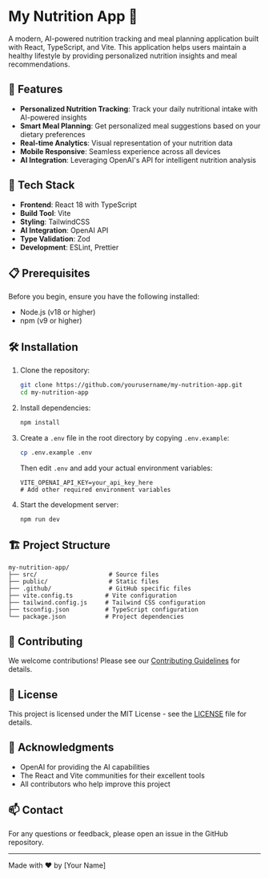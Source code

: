 # My Nutrition App 🥗

A modern, AI-powered nutrition tracking and meal planning application built with React, TypeScript, and Vite. This application helps users maintain a healthy lifestyle by providing personalized nutrition insights and meal recommendations.

## 🌟 Features

- **Personalized Nutrition Tracking**: Track your daily nutritional intake with AI-powered insights
- **Smart Meal Planning**: Get personalized meal suggestions based on your dietary preferences
- **Real-time Analytics**: Visual representation of your nutrition data
- **Mobile Responsive**: Seamless experience across all devices
- **AI Integration**: Leveraging OpenAI's API for intelligent nutrition analysis

## 🚀 Tech Stack

- **Frontend**: React 18 with TypeScript
- **Build Tool**: Vite
- **Styling**: TailwindCSS
- **AI Integration**: OpenAI API
- **Type Validation**: Zod
- **Development**: ESLint, Prettier

## 📋 Prerequisites

Before you begin, ensure you have the following installed:
- Node.js (v18 or higher)
- npm (v9 or higher)

## 🛠️ Installation

1. Clone the repository:
   ```bash
   git clone https://github.com/yourusername/my-nutrition-app.git
   cd my-nutrition-app
   ```

2. Install dependencies:
   ```bash
   npm install
   ```

3. Create a `.env` file in the root directory by copying `.env.example`:
   ```bash
   cp .env.example .env
   ```
   Then edit `.env` and add your actual environment variables:
   ```env
   VITE_OPENAI_API_KEY=your_api_key_here
   # Add other required environment variables
   ```

4. Start the development server:
   ```bash
   npm run dev
   ```

## 🏗️ Project Structure

```
my-nutrition-app/
├── src/                    # Source files
├── public/                 # Static files
├── .github/                # GitHub specific files
├── vite.config.ts         # Vite configuration
├── tailwind.config.js     # Tailwind CSS configuration
├── tsconfig.json          # TypeScript configuration
└── package.json           # Project dependencies
```

## 🤝 Contributing

We welcome contributions! Please see our [Contributing Guidelines](.github/CONTRIBUTING.md) for details.

## 📝 License

This project is licensed under the MIT License - see the [LICENSE](LICENSE) file for details.

## 🙏 Acknowledgments

- OpenAI for providing the AI capabilities
- The React and Vite communities for their excellent tools
- All contributors who help improve this project

## 📫 Contact

For any questions or feedback, please open an issue in the GitHub repository.

---

Made with ❤️ by [Your Name]
